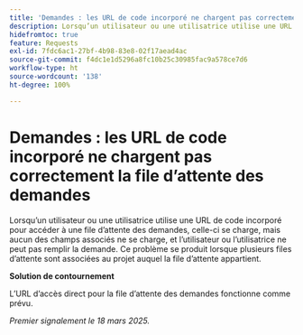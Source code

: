 ```yaml
---
title: 'Demandes : les URL de code incorporé ne chargent pas correctement la file d’attente des demandes'
description: Lorsqu’un utilisateur ou une utilisatrice utilise une URL de code incorporé pour accéder à une file d’attente des demandes, celle-ci se charge, mais aucun des champs associés ne se charge, et l’utilisateur ou l’utilisatrice ne peut pas remplir la demande. Ce problème se produit lorsque plusieurs files d’attente sont associées au projet auquel la file d’attente appartient.
hidefromtoc: true
feature: Requests
exl-id: 7fdc6ac1-27bf-4b98-83e8-02f17aead4ac
source-git-commit: f4dc1e1d5296a8fc10b25c30985fac9a578ce7d6
workflow-type: ht
source-wordcount: '138'
ht-degree: 100%

---
```


# Demandes : les URL de code incorporé ne chargent pas correctement la file d’attente des demandes

Lorsqu’un utilisateur ou une utilisatrice utilise une URL de code incorporé pour accéder à une file d’attente des demandes, celle-ci se charge, mais aucun des champs associés ne se charge, et l’utilisateur ou l’utilisatrice ne peut pas remplir la demande. Ce problème se produit lorsque plusieurs files d’attente sont associées au projet auquel la file d’attente appartient.

**Solution de contournement**

L’URL d’accès direct pour la file d’attente des demandes fonctionne comme prévu.

_Premier signalement le 18 mars 2025._

